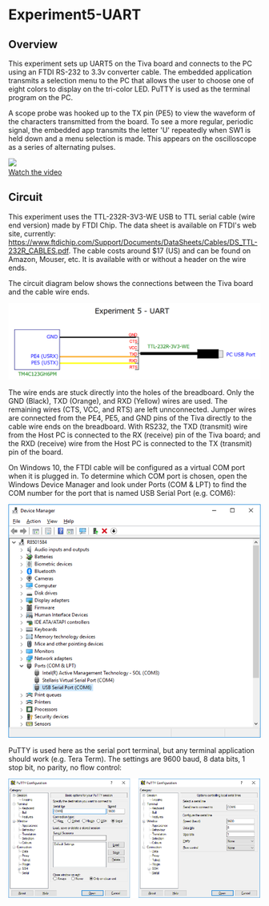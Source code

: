 # Experiment5-UART

## Overview
This experiment sets up UART5 on the Tiva board and connects to the PC using an FTDI RS-232 to 3.3v converter cable. The embedded application transmits a selection menu to the PC that allows the user to choose one of eight colors to display on the tri-color LED. PuTTY is used as the terminal program on the PC. 

A scope probe was hooked up to the TX pin (PE5) to view the waveform of the characters transmitted from the board. To see a more regular, periodic signal, the embedded app transmits the letter 'U' repeatedly when SW1 is held down and a menu selection is made. This appears on the oscilloscope as a series of alternating pulses.

[![](http://img.youtube.com/vi/AObu1TXMY2k/1.jpg)](https://youtu.be/AObu1TXMY2k)<br>
[Watch the video](https://youtu.be/AObu1TXMY2k)

## Circuit
This experiment uses the TTL-232R-3V3-WE USB to TTL serial cable (wire end version) made by FTDI Chip.  The data sheet is available on FTDI's web site, currently:  https://www.ftdichip.com/Support/Documents/DataSheets/Cables/DS_TTL-232R_CABLES.pdf.  The cable costs around $17 (US) and can be found on Amazon, Mouser, etc.  It is available with or without a header on the wire ends.   

The circuit diagram below shows the connections between the Tiva board and the cable wire ends.

![Experiment5-UART](Experiment5-UART-circuit.png)  

The wire ends are stuck directly into the holes of the breadboard.  Only the GND (Black), TXD (Orange), and RXD (Yellow) wires are used.  The remaining wires (CTS, VCC, and RTS) are left unnconnected.  Jumper wires are connected from the PE4, PE5, and GND pins of the Tiva directly to the cable wire ends on the breadboard.  With RS232, the TXD (transmit) wire from the Host PC is connected to the RX (receive) pin of the Tiva board; and the RXD (receive) wire from the Host PC is connected to the TX (transmit) pin of the board.

On Windows 10, the FTDI cable will be configured as a virtual COM port when it is plugged in.  To determine which COM port is chosen, open the Windows Device Manager and look under Ports (COM & LPT) to find the COM number for the port that is named USB Serial Port (e.g. COM6):

![Device Manager](device-manager.png)  

PuTTY is used here as the serial port terminal, but any terminal application should work (e.g. Tera Term).  The settings are 9600 baud, 8 data bits, 1 stop bit, no parity, no flow control:

![Device Manager](putty-settings.png) 


